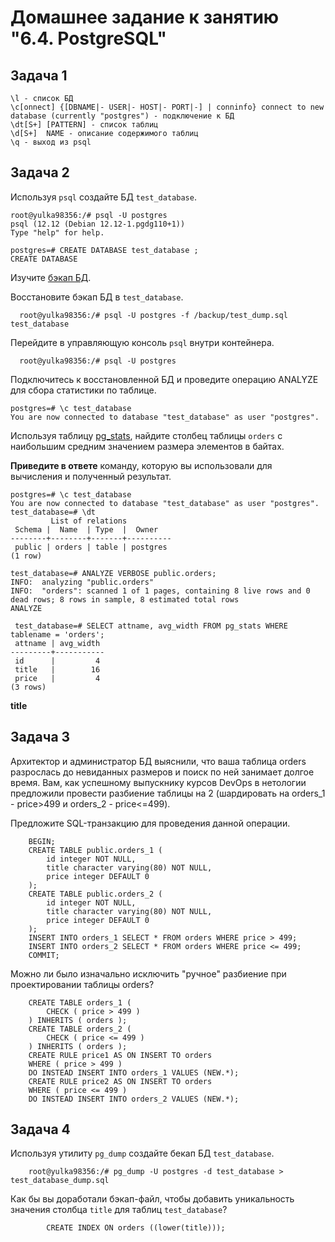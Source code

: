 # Домашнее задание к занятию "6.4. PostgreSQL"

## Задача 1

    \l - список БД
    \c[onnect] {[DBNAME|- USER|- HOST|- PORT|-] | conninfo} connect to new database (currently "postgres") - подключение к БД
    \dt[S+] [PATTERN] - список таблиц
    \d[S+]  NAME - описание содержимого таблиц
    \q - выход из psql

## Задача 2

Используя `psql` создайте БД `test_database`.

    root@yulka98356:/# psql -U postgres
    psql (12.12 (Debian 12.12-1.pgdg110+1))
    Type "help" for help.

    postgres=# CREATE DATABASE test_database ;
    CREATE DATABASE

Изучите [бэкап БД](https://github.com/netology-code/virt-homeworks/tree/master/06-db-04-postgresql/test_data).

Восстановите бэкап БД в `test_database`.

      root@yulka98356:/# psql -U postgres -f /backup/test_dump.sql test_database

Перейдите в управляющую консоль `psql` внутри контейнера.

      root@yulka98356:/# psql -U postgres

Подключитесь к восстановленной БД и проведите операцию ANALYZE для сбора статистики по таблице.

    postgres=# \c test_database
    You are now connected to database "test_database" as user "postgres".


Используя таблицу [pg_stats](https://postgrespro.ru/docs/postgresql/12/view-pg-stats), найдите столбец таблицы `orders` 
с наибольшим средним значением размера элементов в байтах.

**Приведите в ответе** команду, которую вы использовали для вычисления и полученный результат.

    postgres=# \c test_database
    You are now connected to database "test_database" as user "postgres".
    test_database=# \dt
             List of relations
     Schema |  Name  | Type  |  Owner
    --------+--------+-------+----------
     public | orders | table | postgres
    (1 row)

    test_database=# ANALYZE VERBOSE public.orders;
    INFO:  analyzing "public.orders"
    INFO:  "orders": scanned 1 of 1 pages, containing 8 live rows and 0 dead rows; 8 rows in sample, 8 estimated total rows
    ANALYZE
    
     test_database=# SELECT attname, avg_width FROM pg_stats WHERE tablename = 'orders';
     attname | avg_width
    ---------+-----------
     id      |         4
     title   |        16
     price   |         4
    (3 rows)

  **title**

## Задача 3

Архитектор и администратор БД выяснили, что ваша таблица orders разрослась до невиданных размеров и
поиск по ней занимает долгое время. Вам, как успешному выпускнику курсов DevOps в нетологии предложили
провести разбиение таблицы на 2 (шардировать на orders_1 - price>499 и orders_2 - price<=499).

Предложите SQL-транзакцию для проведения данной операции.

        BEGIN;
        CREATE TABLE public.orders_1 (
            id integer NOT NULL,
            title character varying(80) NOT NULL,
            price integer DEFAULT 0
        );
        CREATE TABLE public.orders_2 (
            id integer NOT NULL,
            title character varying(80) NOT NULL,
            price integer DEFAULT 0
        );
        INSERT INTO orders_1 SELECT * FROM orders WHERE price > 499;
        INSERT INTO orders_2 SELECT * FROM orders WHERE price <= 499;
        COMMIT;

Можно ли было изначально исключить "ручное" разбиение при проектировании таблицы orders?

        CREATE TABLE orders_1 (
            CHECK ( price > 499 )
        ) INHERITS ( orders );
        CREATE TABLE orders_2 (
            CHECK ( price <= 499 )
        ) INHERITS ( orders );
        CREATE RULE price1 AS ON INSERT TO orders
        WHERE ( price > 499 )
        DO INSTEAD INSERT INTO orders_1 VALUES (NEW.*);
        CREATE RULE price2 AS ON INSERT TO orders
        WHERE ( price <= 499 )
        DO INSTEAD INSERT INTO orders_2 VALUES (NEW.*);

## Задача 4

Используя утилиту `pg_dump` создайте бекап БД `test_database`.

        root@yulka98356:/# pg_dump -U postgres -d test_database > test_database_dump.sql

Как бы вы доработали бэкап-файл, чтобы добавить уникальность значения столбца `title` для таблиц `test_database`?

            CREATE INDEX ON orders ((lower(title)));
